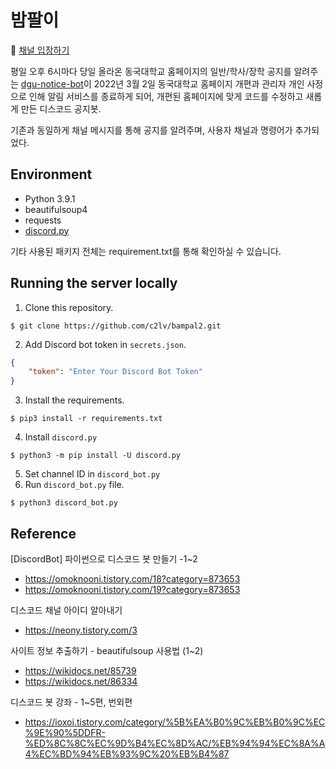 # 밤팔이
  
:elephant: [채널 입장하기](https://discord.gg/6BVxgEvCM7)

평일 오후 6시마다 당일 올라온
동국대학교 홈페이지의 일반/학사/장학 공지를 알려주는
[dgu-notice-bot](https://github.com/JuYeong0413/dgu-notice-bot)이 2022년 3월 2일 동국대학교 홈페이지 개편과 관리자 개인 사정으로 인해 알림 서비스를 종료하게 되어, 개편된 홈페이지에 맞게 코드를 수정하고 새롭게 만든 디스코드 공지봇.  

기존과 동일하게 채널 메시지를 통해 공지를 알려주며, 사용자 채널과 명령어가 추가되었다.

## Environment
* Python 3.9.1
* beautifulsoup4
* requests
* [discord.py](https://github.com/Rapptz/discord.py)  

기타 사용된 패키지 전체는 requirement.txt를 통해 확인하실 수 있습니다.

## Running the server locally
1. Clone this repository.
```terminal
$ git clone https://github.com/c2lv/bampal2.git
```
2. Add Discord bot token in `secrets.json`.
```json
{
    "token": "Enter Your Discord Bot Token"
}
```
3. Install the requirements.
```terminal
$ pip3 install -r requirements.txt
```
4. Install `discord.py`
```terminal
$ python3 -m pip install -U discord.py
```
5. Set channel ID in `discord_bot.py`
6. Run `discord_bot.py` file.
```terminal
$ python3 discord_bot.py
```

## Reference
[DiscordBot] 파이썬으로 디스코드 봇 만들기 -1~2  
- https://omoknooni.tistory.com/18?category=873653  
- https://omoknooni.tistory.com/19?category=873653  

디스코드 채널 아이디 알아내기
- https://neony.tistory.com/3  

사이트 정보 추출하기 - beautifulsoup 사용법 (1~2)
- https://wikidocs.net/85739
- https://wikidocs.net/86334

디스코드 봇 강좌 - 1~5편, 번외편
- https://ioxoi.tistory.com/category/%5B%EA%B0%9C%EB%B0%9C%EC%9E%90%5DDFR-%ED%8C%8C%EC%9D%B4%EC%8D%AC/%EB%94%94%EC%8A%A4%EC%BD%94%EB%93%9C%20%EB%B4%87